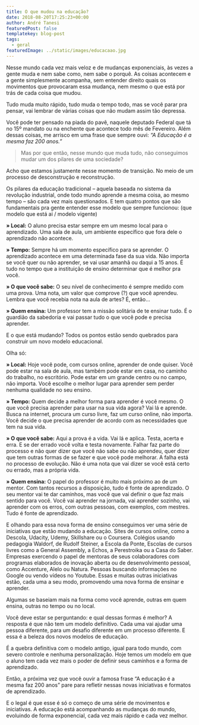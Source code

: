 ```yaml
---
title: O que mudou na educação?
date: 2018-08-20T17:25:23+00:00
author: André Tanesi
featuredPost: false
templatekey: blog-post
tags:
  - geral
featuredImage: ../static/images/educacaao.jpg
---
```

Nesse mundo cada vez mais veloz e de mudanças exponenciais, às vezes a gente muda e nem sabe como, nem sabe o porquê. As coisas acontecem e a gente simplesmente acompanha, sem entender direito quais os movimentos que provocaram essa mudança, nem mesmo o que está por trás de cada coisa que mudou.

Tudo muda muito rápido, tudo muda o tempo todo, mas se você parar pra pensar, vai lembrar de várias coisas que não mudam assim tão depressa.

Você pode ter pensado na piada do pavê, naquele deputado Federal que tá no 15º mandato ou na enchente que acontece todo mês de Fevereiro. Além dessas coisas, me arrisco em uma frase que sempre ouvi: *“A Educação é a mesma faz 200 anos.”*

> Mas por que então, nesse mundo que muda tudo, não conseguimos mudar um dos pilares de uma sociedade?

Acho que estamos justamente nesse momento de transição. No meio de um processo de desconstrução e reconstrução.

Os pilares da educação tradicional – aquela baseada no sistema da revolução industrial, onde todo mundo aprende a mesma coisa, ao mesmo tempo – são cada vez mais questionados. E tem quatro pontos que são fundamentais pra gente entender esse modelo que sempre funcionou: (que modelo que está ai / modelo vigente)

**» Local:** O aluno precisa estar sempre em um mesmo local para o aprendizado. Uma sala de aula, um ambiente específico que fora dele o aprendizado não acontece.

**» Tempo:** Sempre há um momento específico para se aprender. O aprendizado acontece em uma determinada fase da sua vida. Não importa se você quer ou não aprender, se vai usar amanhã ou daqui a 15 anos. É tudo no tempo que a instituição de ensino determinar que é melhor pra você.

**» O que você sabe:** O seu nível de conhecimento é sempre medido com uma prova. Uma nota, um valor que comprove (?) que você aprendeu. Lembra que você recebia nota na aula de artes? É, então…

**» Quem ensina:** Um professor tem a missão solitária de te ensinar tudo. É o guardião da sabedoria e vai passar tudo o que você pode e precisa aprender.

E o que está mudando? Todos os pontos estão sendo quebrados para construir um novo modelo educacional.

Olha só:

**» Local:** Hoje você pode, com cursos online, aprender de onde quiser. Você pode estar na sala de aula, mas também pode estar em casa, no caminho do trabalho, no escritório. Pode estar em um grande centro ou no campo, não importa. Você escolhe o melhor lugar para aprender sem perder nenhuma qualidade no seu ensino.

**» Tempo:** Quem decide a melhor forma para aprender é você mesmo. O que você precisa aprender para usar na sua vida agora? Vai lá e aprende. Busca na internet, procura um curso livre, faz um curso online, não importa. Você decide o que precisa aprender de acordo com as necessidades que tem na sua vida.

**» O que você sabe:** Aqui a prova é a vida. Vai lá e aplica. Testa, acerta e erra. E se der errado você volta e testa novamente. Falhar faz parte do processo e não quer dizer que você não sabe ou não aprendeu, quer dizer que tem outras formas de se fazer e que você pode melhorar. A falha está no processo de evolução. Não é uma nota que vai dizer se você está certo ou errado, mas a própria vida.

**» Quem ensina:** O papel do professor é muito mais próximo ao de um mentor. Com tantos recursos a disposição, tudo é fonte de aprendizado. O seu mentor vai te dar caminhos, mas você que vai definir o que faz mais sentido para você. Você vai aprender na jornada, vai aprender sozinho, vai aprender com os erros, com outras pessoas, com exemplos, com mestres. Tudo é fonte de aprendizado.

E olhando para essa nova forma de ensino conseguimos ver uma série de iniciativas que estão mudando a educação. Sites de cursos online, como a Descola, Udacity, Udemy, Skillshare ou o Coursera. Colégios usando pedagogia Waldorf, de Rudolf Steiner, a Escola da Ponte, Escolas de cursos livres como a General Assembly, a Echos, a Perestroika ou a Casa do Saber. Empresas exercendo o papel de mentoras de seus colaboradores com programas elaborados de inovação aberta ou de desenvolvimento pessoal, como Accenture, Alelo ou Natura. Pessoas buscando informações no Google ou vendo vídeos no Youtube. Essas e muitas outras iniciativas estão, cada uma a seu modo, promovendo uma nova forma de ensinar e aprender.

Algumas se baseiam mais na forma como você aprende, outras em quem ensina, outras no tempo ou no local.

Você deve estar se perguntando: e qual dessas formas é melhor? A resposta é que não tem um modelo definitivo. Cada uma vai ajudar uma pessoa diferente, para um desafio diferente em um processo diferente. E essa é a beleza dos novos modelos de educação.

É a quebra definitiva com o modelo antigo, igual para todo mundo, com severo controle e nenhuma personalização. Hoje temos um modelo em que o aluno tem cada vez mais o poder de definir seus caminhos e a forma de aprendizado.

Então, a próxima vez que você ouvir a famosa frase “A educação é a mesma faz 200 anos” pare para refletir nessas novas iniciativas e formatos de aprendizado.

E o legal é que esse é só o começo de uma série de movimentos e iniciativas. A educação está acompanhando as mudanças do mundo, evoluindo de forma exponencial, cada vez mais rápido e cada vez melhor.